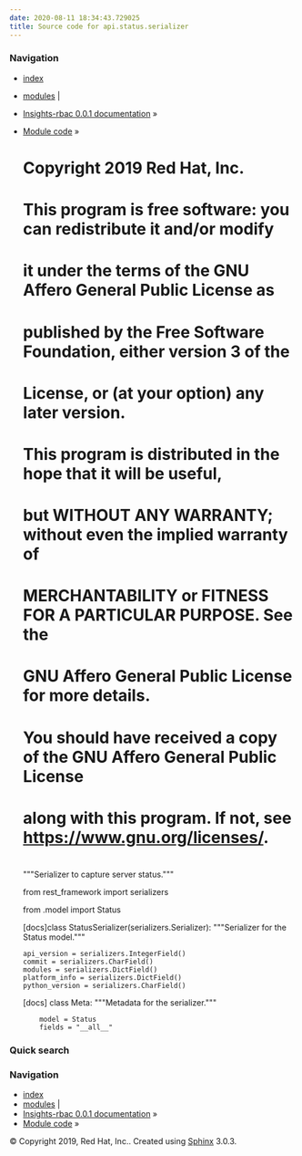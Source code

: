 ```yaml
---
date: 2020-08-11 18:34:43.729025
title: Source code for api.status.serializer
---
```

### Navigation

  - [index](../../../../genindex/ "General Index")
  - [modules](../../../../py-modindex/ "Python Module Index") |
  - [Insights-rbac 0.0.1 documentation](../../../../index/) »
  - [Module code](../../../index/) »


    #
    # Copyright 2019 Red Hat, Inc.
    #
    # This program is free software: you can redistribute it and/or modify
    # it under the terms of the GNU Affero General Public License as
    # published by the Free Software Foundation, either version 3 of the
    # License, or (at your option) any later version.
    #
    # This program is distributed in the hope that it will be useful,
    # but WITHOUT ANY WARRANTY; without even the implied warranty of
    # MERCHANTABILITY or FITNESS FOR A PARTICULAR PURPOSE.  See the
    # GNU Affero General Public License for more details.
    #
    # You should have received a copy of the GNU Affero General Public License
    # along with this program.  If not, see <https://www.gnu.org/licenses/>.
    #
    
    """Serializer to capture server status."""
    
    from rest_framework import serializers
    
    from .model import Status
    
    
    [docs]class StatusSerializer(serializers.Serializer):
        """Serializer for the Status model."""
    
        api_version = serializers.IntegerField()
        commit = serializers.CharField()
        modules = serializers.DictField()
        platform_info = serializers.DictField()
        python_version = serializers.CharField()
    
    [docs]    class Meta:
            """Metadata for the serializer."""
    
            model = Status
            fields = "__all__"

### Quick search

### Navigation

  - [index](../../../../genindex/ "General Index")
  - [modules](../../../../py-modindex/ "Python Module Index") |
  - [Insights-rbac 0.0.1 documentation](../../../../index/) »
  - [Module code](../../../index/) »

© Copyright 2019, Red Hat, Inc.. Created using
[Sphinx](http://sphinx-doc.org/) 3.0.3.